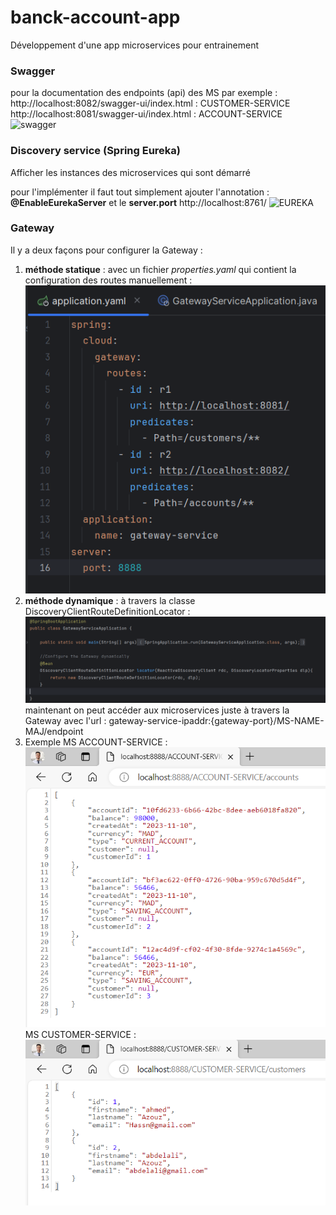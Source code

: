 # banck-account-app
Développement d'une app microservices pour entrainement

### Swagger
pour la documentation des endpoints (api) des MS
par exemple :
http://localhost:8082/swagger-ui/index.html : CUSTOMER-SERVICE
http://localhost:8081/swagger-ui/index.html : ACCOUNT-SERVICE
![swagger](https://github.com/AbdelaliAzouz/banck-account-app/assets/83044746/4fa5a26b-fbf7-4e8b-8d6a-444167145203)


### Discovery service (Spring Eureka)
Afficher les instances des microservices qui sont démarré

pour l'implémenter il faut tout simplement ajouter l'annotation : **@EnableEurekaServer** et le **server.port**
http://localhost:8761/
![EUREKA](https://github.com/AbdelaliAzouz/banck-account-app/assets/83044746/a66c9224-3540-4f03-b611-4e13c4a9a2bb)

### Gateway 
Il y a deux façons pour configurer la Gateway :
1) **méthode statique** : avec un fichier _properties.yaml_ qui contient la configuration des routes manuellement : 
![img.png](img.png)
2) **méthode dynamique** : 
à travers la classe DiscoveryClientRouteDefinitionLocator : 
![img_1.png](img_1.png)
maintenant on peut accéder aux microservices juste à travers la Gateway avec l'url : gateway-service-ipaddr:{gateway-port}/MS-NAME-MAJ/endpoint  
3) Exemple
MS ACCOUNT-SERVICE :
![img_2.png](img_2.png)
MS CUSTOMER-SERVICE : 
![img_4.png](img_4.png)